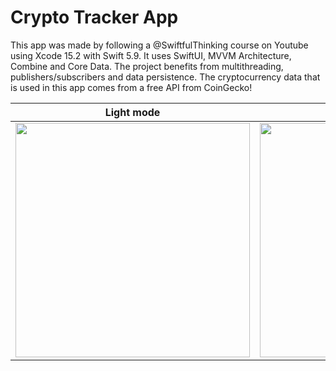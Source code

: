 # Crypto Tracker App

This app was made by following a @SwiftfulThinking course on Youtube using Xcode 15.2 with Swift 5.9. It uses SwiftUI, MVVM Architecture, Combine and Core Data. The project benefits from multithreading, publishers/subscribers and data persistence.
The cryptocurrency data that is used in this app comes from a free API from CoinGecko!

| Light mode | Dark mode |
| --------------- | --------------- |
| <img src="https://github.com/ioannakarageorgou/CryptoTracker/blob/main/Recorded%20videos/light%20mode.mp4"  width=375/> | <img src="https://github.com/ioannakarageorgou/CryptoTracker/blob/main/Recorded%20videos/dark%20mode.mp4"  width=375/> |
